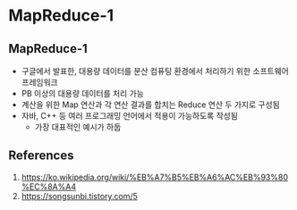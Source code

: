 # MapReduce-1

## MapReduce-1

- 구글에서 발표한, 대용량 데이터를 분산 컴퓨팅 환경에서 처리하기 위한 소프트웨어 프레임워크
- PB 이상의 대용량 데이터를 처리 가능
- 계산을 위한 Map 연산과 각 연산 결과를 합치는 Reduce 연산 두 가지로 구성됨
- 자바, C++ 등 여러 프로그래밍 언어에서 적용이 가능하도록 작성됨
  - 가장 대표적인 예시가 하둡

## References

1. https://ko.wikipedia.org/wiki/%EB%A7%B5%EB%A6%AC%EB%93%80%EC%8A%A4
2. https://songsunbi.tistory.com/5
